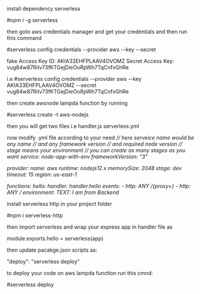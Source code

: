 install dependency serverless

#npm i -g serverless

then goto aws credentials manager and get
your credentials and then run this command

#serverless config credentials --provider aws --key <key> --secret <secret-key>

fake
Access Key ID:
AKIA33EHFPLAAV4OVOMZ
Secret Access Key:
vug84w87RiIv73fKTGejDieOoRpWh7TqCnfvGhRe

i.e 
#serverless config credentials --provider aws --key AKIA33EHFPLAAV4OVOMZ --secret vug84w87RiIv73fKTGejDieOoRpWh7TqCnfvGhRe

then create awsnode lampda function
by running

#serverless create -t aws-nodejs

then you will get two files i.e
handler.js
serverless.yml

now modify .yml file according to your need
<em>
// here serveice name would be any name
// and any framework version
// and required node version 
// stage means your environment 
// you can create as many stages as you want
service: node-app-with-env
frameworkVersion: "3"

provider:
  name: aws
  runtime: nodejs12.x
  memorySize: 2048
  stage: dev
  timeout: 15
  region: us-east-1

functions:
  hello:
    handler: handler.hello
    events:
      - http: ANY /{proxy+}
      - http: ANY /
    environment:
      TEXT: I am from Backend
</em>

install serverless http in your project folder

#npm i serverless-http

then import serverless and wrap your express app in
handler file as 

module.exports.hello = serverless(app)

then update pacakge.json scripts as:

"deploy": "serverless deploy"

to deploy your code on aws lampda function run this cmnd:

#serverless deploy